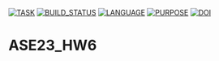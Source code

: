 [![TASK](https://img.shields.io/badge/ase23-hw6-blue)](https://img.shields.io/badge/ase23-hw6-blue)
[![BUILD_STATUS](https://github.com/ihayet/ASE23_HW6/actions/workflows/build.yml/badge.svg)](https://github.com/ihayet/ASE23_HW6/actions/workflows/build.yml)
[![LANGUAGE](https://img.shields.io/badge/language-python-green)](https://img.shields.io/badge/language-python-green)
[![PURPOSE](https://img.shields.io/badge/purpose-learning-orange)](https://img.shields.io/badge/purpose-learning-orange)
[![DOI](https://zenodo.org/badge/DOI/10.5281/zenodo.7785391.svg)](https://doi.org/10.5281/zenodo.7785391)

# ASE23_HW6
